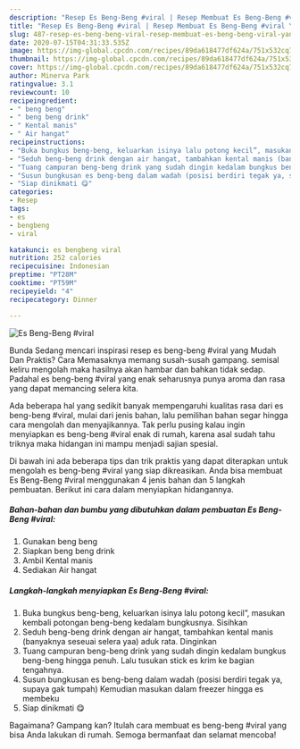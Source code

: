 ```yaml
---
description: "Resep Es Beng-Beng #viral | Resep Membuat Es Beng-Beng #viral Yang Sempurna"
title: "Resep Es Beng-Beng #viral | Resep Membuat Es Beng-Beng #viral Yang Sempurna"
slug: 487-resep-es-beng-beng-viral-resep-membuat-es-beng-beng-viral-yang-sempurna
date: 2020-07-15T04:31:33.535Z
image: https://img-global.cpcdn.com/recipes/89da618477df624a/751x532cq70/es-beng-beng-viral-foto-resep-utama.jpg
thumbnail: https://img-global.cpcdn.com/recipes/89da618477df624a/751x532cq70/es-beng-beng-viral-foto-resep-utama.jpg
cover: https://img-global.cpcdn.com/recipes/89da618477df624a/751x532cq70/es-beng-beng-viral-foto-resep-utama.jpg
author: Minerva Park
ratingvalue: 3.1
reviewcount: 10
recipeingredient:
- " beng beng"
- " beng beng drink"
- " Kental manis"
- " Air hangat"
recipeinstructions:
- "Buka bungkus beng-beng, keluarkan isinya lalu potong kecil”, masukan kembali potongan beng-beng kedalam bungkusnya. Sisihkan"
- "Seduh beng-beng drink dengan air hangat, tambahkan kental manis (banyaknya seseuai selera yaa) aduk rata. Dinginkan"
- "Tuang campuran beng-beng drink yang sudah dingin kedalam bungkus beng-beng hingga penuh. Lalu tusukan stick es krim ke bagian tengahnya."
- "Susun bungkusan es beng-beng dalam wadah (posisi berdiri tegak ya, supaya gak tumpah) Kemudian masukan dalam freezer hingga es membeku"
- "Siap dinikmati 😋"
categories:
- Resep
tags:
- es
- bengbeng
- viral

katakunci: es bengbeng viral 
nutrition: 252 calories
recipecuisine: Indonesian
preptime: "PT28M"
cooktime: "PT59M"
recipeyield: "4"
recipecategory: Dinner

---
```



![Es Beng-Beng #viral](https://img-global.cpcdn.com/recipes/89da618477df624a/751x532cq70/es-beng-beng-viral-foto-resep-utama.jpg)

Bunda Sedang mencari inspirasi resep es beng-beng #viral yang Mudah Dan Praktis? Cara Memasaknya memang susah-susah gampang. semisal keliru mengolah maka hasilnya akan hambar dan bahkan tidak sedap. Padahal es beng-beng #viral yang enak seharusnya punya aroma dan rasa yang dapat memancing selera kita.



Ada beberapa hal yang sedikit banyak mempengaruhi kualitas rasa dari es beng-beng #viral, mulai dari jenis bahan, lalu pemilihan bahan segar hingga cara mengolah dan menyajikannya. Tak perlu pusing kalau ingin menyiapkan es beng-beng #viral enak di rumah, karena asal sudah tahu triknya maka hidangan ini mampu menjadi sajian spesial.


Di bawah ini ada beberapa tips dan trik praktis yang dapat diterapkan untuk mengolah es beng-beng #viral yang siap dikreasikan. Anda bisa membuat Es Beng-Beng #viral menggunakan 4 jenis bahan dan 5 langkah pembuatan. Berikut ini cara dalam menyiapkan hidangannya.

<!--inarticleads1-->

##### Bahan-bahan dan bumbu yang dibutuhkan dalam pembuatan Es Beng-Beng #viral:

1. Gunakan  beng beng
1. Siapkan  beng beng drink
1. Ambil  Kental manis
1. Sediakan  Air hangat




<!--inarticleads2-->

##### Langkah-langkah menyiapkan Es Beng-Beng #viral:

1. Buka bungkus beng-beng, keluarkan isinya lalu potong kecil”, masukan kembali potongan beng-beng kedalam bungkusnya. Sisihkan
1. Seduh beng-beng drink dengan air hangat, tambahkan kental manis (banyaknya seseuai selera yaa) aduk rata. Dinginkan
1. Tuang campuran beng-beng drink yang sudah dingin kedalam bungkus beng-beng hingga penuh. Lalu tusukan stick es krim ke bagian tengahnya.
1. Susun bungkusan es beng-beng dalam wadah (posisi berdiri tegak ya, supaya gak tumpah) Kemudian masukan dalam freezer hingga es membeku
1. Siap dinikmati 😋




Bagaimana? Gampang kan? Itulah cara membuat es beng-beng #viral yang bisa Anda lakukan di rumah. Semoga bermanfaat dan selamat mencoba!
